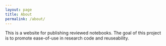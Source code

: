 ```yaml
---
layout: page
title: About
permalink: /about/
---
```


This is a website for publishing reviewed notebooks. The goal of this project is to promote ease-of-use in research code and reuseability. 
